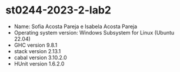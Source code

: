 # st0244-2023-2-lab2

* Name: Sofia Acosta Pareja e Isabela Acosta Pareja
* Operating system version: Windows Subsystem for Linux (Ubuntu 22.04)
* GHC version 9.8.1
* stack version 2.13.1
* cabal version 3.10.2.0
* HUnit version 1.6.2.0
